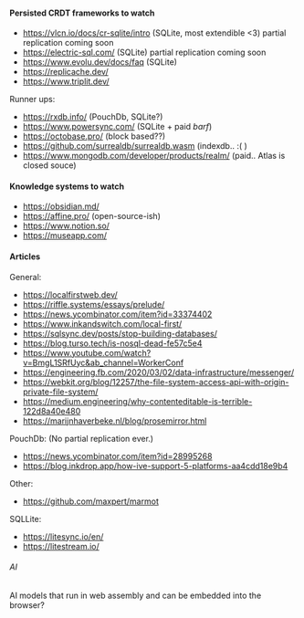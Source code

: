 #### Persisted CRDT frameworks to watch
- https://vlcn.io/docs/cr-sqlite/intro (SQLite, most extendible <3) partial replication coming soon
- https://electric-sql.com/ (SQLite) partial replication coming soon
- https://www.evolu.dev/docs/faq (SQLite)
- https://replicache.dev/
- https://www.triplit.dev/

Runner ups:
- https://rxdb.info/ (PouchDb, SQLite?)
- https://www.powersync.com/ (SQLite + paid *barf*)
- https://octobase.pro/ (block based??)
- https://github.com/surrealdb/surrealdb.wasm (indexdb.. :( )
- https://www.mongodb.com/developer/products/realm/ (paid.. Atlas is closed souce)

#### Knowledge systems to watch
- https://obsidian.md/
- https://affine.pro/ (open-source-ish)
- https://www.notion.so/
- https://museapp.com/


#### Articles

General:
- https://localfirstweb.dev/
- https://riffle.systems/essays/prelude/
- https://news.ycombinator.com/item?id=33374402
- https://www.inkandswitch.com/local-first/
- https://sqlsync.dev/posts/stop-building-databases/
- https://blog.turso.tech/is-nosql-dead-fe57c5e4
- https://www.youtube.com/watch?v=BmgL1SRfUyc&ab_channel=WorkerConf
- https://engineering.fb.com/2020/03/02/data-infrastructure/messenger/
- https://webkit.org/blog/12257/the-file-system-access-api-with-origin-private-file-system/
- https://medium.engineering/why-contenteditable-is-terrible-122d8a40e480
- https://marijnhaverbeke.nl/blog/prosemirror.html

PouchDb: (No partial replication ever.)
- https://news.ycombinator.com/item?id=28995268
- https://blog.inkdrop.app/how-ive-support-5-platforms-aa4cdd18e9b4

Other:
- https://github.com/maxpert/marmot


SQLLite:
- https://litesync.io/en/
- https://litestream.io/



###### AI

AI models that run in web assembly and can be embedded into the browser?